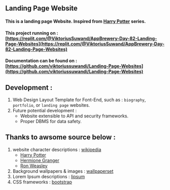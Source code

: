 ## Landing Page Website

#### This is a landing page Website. Inspired from [Harry Potter](https://en.wikipedia.org/wiki/Harry_Potter_(character)) series.

#### This project running on : [https://replit.com/@ViktoriusSuwand/AppBrewery-Day-82-Landing-Page-Websites](https://replit.com/@ViktoriusSuwand/AppBrewery-Day-82-Landing-Page-Websites)

#### Documentation can be found on : [https://github.com/viktoriussuwandi/Landing-Page-Websites](https://github.com/viktoriussuwandi/Landing-Page-Websites)

## Development :
1. Web Design Layout Template for Font-End, such as : `biography`, `portfolio`, or `landing page` websites.
2. Future potential development :
   - Website extensible to API and security frameworks.
   - Proper DBMS for data safety.

## Thanks to awsome source below :
1. website character descriptions : [wikipedia](https://en.wikipedia.org/wiki/List_of_Harry_Potter_characters)
   * [Harry Potter](https://en.wikipedia.org/wiki/Harry_Potter_(character))
   * [Hermione Granger](https://en.wikipedia.org/wiki/Hermione_Granger)
   * [Ron Weasley](https://en.wikipedia.org/wiki/Ron_Weasley)
2. Background wallpapers & images : [wallpaperset](https://wallpaperset.com/hogwarts-wallpapers)
3. Lorem Ipsum descriptions : [lipsum](https://www.lipsum.com/)
4. CSS frameworks : [bootstrap](https://getbootstrap.com/)